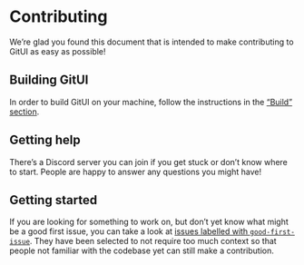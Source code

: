 # Contributing

We’re glad you found this document that is intended to make contributing to
GitUI as easy as possible!

## Building GitUI

In order to build GitUI on your machine, follow the instructions in the
[“Build” section](./README.md#build).

## Getting help

There’s a Discord server you can join if you get stuck or don’t know where to
start. People are happy to answer any questions you might have!

## Getting started

If you are looking for something to work on, but don’t yet know what might be a
good first issue, you can take a look at [issues labelled with
`good-first-issue`][good-first-issues]. They have been selected to not require
too much context so that people not familiar with the codebase yet can still
make a contribution.

[good-first-issues]: https://github.com/extrawurst/gitui/issues?q=is%3Aissue+is%3Aopen+label%3A%22good+first+issue%22
